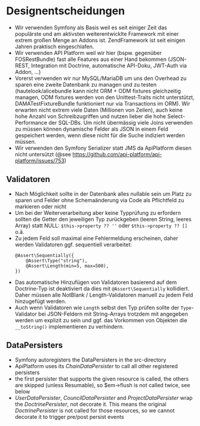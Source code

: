 # Designentscheidungen
* Wir verwenden Symfony als Basis weil es seit einiger Zeit das populärste und
  am aktivsten weiterentwicklte Framework mit einer extrem großen Menge an
  Addons ist. ZendFramework ist seit einigen Jahren praktisch eingeschlafen.
* Wir verwenden API Platform weil wir hier (bspw. gegenüber FOSRestBundle) fast
  alle Features aus einer Hand bekommen (JSON-REST, Integration mit Doctrine,
  automatische API-Doku, JWT-Auth via Addon, ...)
* Vorerst verwenden wir nur MySQL/MariaDB um uns den Overhead zu sparen eine
  zweite Datenbank zu managen und zu testen (hautelook/alicebundle kann nicht
  ORM + ODM fixtures gleichzeitig managen, ODM fixtures werden von den
  Unittest-Traits nicht unterstützt, DAMATestFixtureBundle funktioniert nur via
  Transactions im ORM). Wir erwarten nicht extrem viele Daten (Millionen von
  Zeilen), auch keine hohe Anzahl von Schreibzugriffen und nutzen lieber die
  hohe Select-Performance der SQL-DBs.
  Um nicht übermässig viele Joins verwenden zu müssen können dynamische Felder
  als JSON in einem Feld gespeichert werden, wenn diese nicht für die Suche
  indiziert werden müssen.
* Wir verwenden den Symfony Serializer statt JMS da ApiPlatform diesen nicht untersützt
  (@see https://github.com/api-platform/api-platform/issues/753)

## Validatoren
* Nach Möglichkeit sollte in der Datenbank alles nullable sein um Platz zu sparen
  und Felder ohne Schemaänderung via Code als Pflichtfeld zu markieren oder nicht
* Um bei der Weiterverarbeitung aber keine Typprüfung zu erfordern sollten die
  Getter den jeweiligen Typ zurückgeben (leeren String, leeres Array) statt NULL:
  ```$this->property ?? ''``` oder ```$this->property ?? []``` o.ä.
* Zu jedem Feld soll maximal eine Fehlermeldung erscheinen, daher werden Validatoren
  ggf. sequentiell verarbeitet:
  ```
  @Assert\Sequentially({
      @Assert\Type("string"),
      @Assert\Length(min=5, max=500),
  })
  ```
* Das automatische Hinzufügen von Validatoren basierend auf dem Doctrine-Typ ist
  deaktiviert da dies mit `@Assert\Sequentially` kollidiert. Daher müssen alle
  NotBlank / Length-Validatoren manuell zu jedem Feld hinzugefügt werden.
* Auch wenn Validatoren wie `Length` selbst den Typ prüfen sollte der `Type`-Validator
  bei JSON-Feldern mit String-Arrays trotzdem mit angegeben werden um explizit zu
  sein und ggf. das Vorkommen von Objekten die `__toString()` implementieren zu verhindern.

## DataPersisters

* Symfony autoregisters the DataPersisters in the src-directory
* ApiPlatform uses its _ChainDataPersister_ to call all other
  registered persisters
* the first persister that supports the given resource is called,
  the others are skipped (unless Resumable), so $em->flush is not called
  twice, see below
* _UserDataPersister_, _CouncilDataPersister_ and _ProjectDataPersister_ wrap
  the _DoctrinePersister_, not decorate it. This means the original
  _DoctrinePersister_ is not called for those resources, so we cannot decorate
  it to trigger pre/post persist events